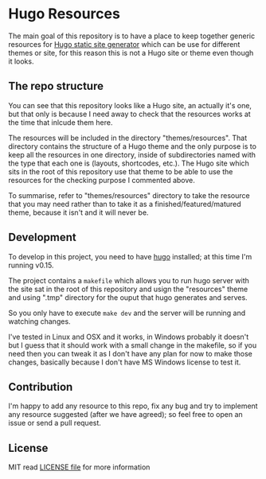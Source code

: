 Hugo Resources
==============

The main goal of this repository is to have a place to keep together generic resources for [Hugo static site generator](http://gohugo.io) which can be use for different themes or site, for this reason this is not a Hugo site or theme even though it looks.

## The repo structure

You can see that this repository looks like a Hugo site, an actually it's one, but that only is because I need away to check that the resources works at the time that inlcude them here.

The resources will be included in the directory "themes/resources". That directory contains the structure of a Hugo theme and the only purpose is to keep all the resources in one directory, inside of subdirectories named with the type that each one is (layouts, shortcodes, etc.). The Hugo site which sits in the root of this repository use that theme to be able to use the resources for the checking purpose I commented above.

To summarise, refer to "themes/resources" directory to take the resource that you may need rather than to take it as a finished/featured/matured theme, because it isn't and it will never be.

## Development

To develop in this project, you need to have [hugo](http://gohugo.io) installed; at this time I'm running v0.15.

The project contains a `makefile` which allows you to run hugo server with the site sat in the root of this repository and usign the "resources" theme and using ".tmp" directory for the ouput that hugo generates and serves.

So you only have to execute `make dev` and the server will be running and watching changes.

I've tested in Linux and OSX and it works, in Windows probably it doesn't but I guess that it should work with a small change in the makefile, so if you need then you can tweak it as I don't have any plan for now to make those changes, basically because I don't have MS Windows license to test it.

## Contribution

I'm happy to add any resource to this repo, fix any bug and try to implement any resource suggested (after we have agreed); so feel free to open an issue or send a pull request.


## License

MIT read [LICENSE file](https://github.com/ifraixedes/hugo-resources/blob/master/LICENSE.md) for more information
